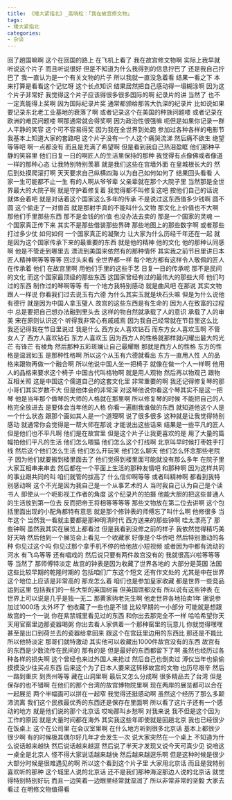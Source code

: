 ```yaml
---
title: 《矮大紧指北》_高晓松：「我在故宫修文物」
tags:
- 矮大紧指北
categories:
- 杂谈
---
```


回了趟国嘛啊
这个在回国的路上
在飞机上看了
我在故宫修文物啊
实际上我早就听说这个片子
而且听说很好
但是不知道为什么我得到的信息拧巴了
还是我自己拧巴了
我一直认为是一个有关文物的片子
所以我就一直没急着看
结果一看之下
本来打算是看看这个记忆呀
这个长点知识
结果居然把自己感动得一塌糊涂啊
因为这个片子非常好
我觉得这个片子应该得很多很多国际的啊
纪录片的讲
当然了
也不一定真能得上奖啊
因为国际纪录片奖
通常都颁给那苦大仇深的纪录片
比如说如果要记录东北老工业基地的衰落了啊
或者记录这个在美国的种族问题喽
或者记录在欧洲的难民问题喽
啊那通常就会得奖啊
因为政治性很强嘛
呃但是如果你记录一群人平静的笑容
这个可不容易得奖
因为我在全世界到处跑
参加过各种各样的电影节
我基本上知道大家的套路吧
这个片子没有一个人这个痛哭流涕
然后痛不欲生
绝望等等吧
啊一点都没有
而且是充满了希望啊
但是看到我自己热泪盈眶
他们那种平静的笑容里
他们日复一日的啊匠人的生活里保持的那种
我觉得有点像佛或者像道一样的那种心态
让我特别特别羡慕
就是我们这些在宫墙外面
在皇城根长大的
然后到处摸爬滚打啊
天天要求自己纵横四海
以为自己如何如何了
结果回头看看
人家一生可能都不止一生
有的人啊从爷爷辈
父亲辈就在那个大院子里
当然那是全世界最大的大院子啊
就是守护着修复着
我觉得都不叫修复这吧
按他们自己的话说
就体会着吧
就是对话着这个国家这么多年的传承
不是说过这东西值多少钱啊
圆不圆
这个偷走了一对兽首
就是那射手真的不能叫什么文物
那文化上价值也不大啊
那他们手里那些东西
那不是金钱的价值
也没办法去卖的
那是一个国家的灵魂
一个国家真正传下来
其实不是那些借装那些界碑
那些地图上的那些数字啊
或者那些打过多少仗
如何如何
一个国家真正的凝聚力
让大家为什么历经千年还在一起
就是因为这个国家传承下来的最重要的东西
就是他的精神
他的文化
他的那种认同感啊
他是不管走到哪里去
漂流到美国来依然有的那种情怀
其实我之前节目里讲日本匠人精神啊等等等等
回过头来看
全世界都一样
每个地方都有这样令人敬佩的匠人在传承着
他们
在故宫里啊
用他们手里的这些手艺
日复一日的传承呢
那不是民间的文化
而这个国家最顶级的那些东西
这国家曾经有过的最伟大的那些大师
他们叼过的东西
制作过的琴啊等等
有一个地方我特别感动
就是曲风吧
在那说
其实文物跟人一样说
你看我们过去说玉有六德
为什么其实玉就是块石头嘛
但是为什么说他有德行
就是因为中国人拿玉璧人
故宫的这些东西是有生命的
因为人在致富的过程中
总是要把自己想办法融到里头去
这样的物自然就承载了人的意识
承载了人的审美
宋在原则认识这个
听得我非常心有戚戚焉
因为我自己经常就在节目里这么比
我还记得我在节目里说过
我是什么
西方女人喜欢钻石
而东方女人喜欢玉啊
不管女人了
西方人喜欢钻石
东方人喜欢玉
因为西方人的性格就那样就闪耀出最大的光芒
有锋芒
有棱角
然后那种五彩斑斓让自己最耀眼
那就是西方人的性格
东方的性格是温润如玉
是那种性格啊
所以这个从玉有六德就看出
东方一直用人性
人的品格来跟物再做一个融合啊
所以他说中国人坐一把椅子
就像在做一个人一样啊
他用人的品格来要求这个椅子
中国古代叫格物啊
就是用人观物
然后再以物观己
跟物互相关照
这是中国这个儒道自己的这套文化里
非常重要的啊
我还记得修复琴的那小哥们其实岁数不大
但是他体会的非常深
对这琴他说你看这个琴其实不是这一把琴
他是当年那个做琴的大师的人格就在那里啊
所以修复琴的时候
不能把自己的人格完全放进去
是要体会当年他的人格
你看一遍剧我谁做的东西
就知道他这个人是一个什么状态
跟那个画如其人是一个道理啊
说了很多很多
这种就是让我觉得特别感动
就通常你会觉得是一帮大师在那说
才能说出这些话来
结果是一些平凡的匠人
但是他们也不平凡啊
他们是在故宫里
但是这个片子让我更喜欢的是
用了大量的篇幅拍他们平凡的生活
他们怎么喂猫
他们怎么这个打线啊
北京叫早时候打枣姓手打线
然后这个他们怎么生活
他们怎么开玩笑
他们怎么聊天
他们怎么怀念那些老院子
因为他们就要搬到楼里面去了
他们觉得到楼里面可能就没有那么多年
在院子里大家互相串来串去
然后都在一个平面上生活的那种友情吧
和那种啊
因为这样共同的事业跟共同的叫
咱们就管的拔高了
什么信仰啊等等
或者叫精神啊
都看到我特别感动啊
这个不光是因为我自己是一个从事艺术的人
当时我自己认为自己是个读书人
即使从一个呃影视工作者的角度
这个纪录片的拍摄
他能大胆的把这些普通人的生活放到第一位去
反而把帝王将相等等等等
那些文物放在第二位去讲啊
这个包括里面出现的小配角都特有意思
就是那个修钟表的师傅忘了叫什么啊
他修很多
当年这个
当然我一看就主要都是那种明清时代
西方送来的那些钟啊
哇太漂亮了
那些钟啊
虽然我其实在展览上都看过
但是我看到没修之前的样子
我依然觉得精巧美好天呐
然后他到一个展览会上看见一个收藏家
好像是个华侨吧
然后特别激动的各种
你见过这个吗
你见过那个拿手机不停的给他放小短视频
或者因为中都有流动的河水
有飞鸟等等
还有唱戏的
然后说只要有两件故宫没有的
我就很高兴啦等等等等
当然了
那师傅特淡定
故宫的钟表是因为收藏了世界各地的
大部分是英国
法国这些比较早期的乾隆时期的
包括咱们广东这个短文
还有作文处的
尤其是中在世界这个地位上应该是非常高的
那龙怎么着
咱们也是参加皇家收藏
都是世界一些竞品运到这里
包括我们的一些大型的英国树苗
但英国馆都没有
所以说有这些钟表
在世界上可以说是几乎是独一无二
那黄家驹老先生啊
他走世界各地拍卖1年
据说参加过1000场
太外坏了
他收藏了一些也是不错
比较早期的一小部分
可能就是想跟故宫的一个一说
你在紫禁城里看见过的东西
和你出去那完全不一样
哈哈希望你天天用官窑里边那瓷器喝粥
你出去看人家供着一个那种窑里的玩意儿
你就觉得嘿嘿
甚至是出口到荷兰去的瓷器给拿回来
跟这个在宫廷里边用的东西比
那还是不能比
所以他特淡定
那哥们就特激动
其实他可以收藏出1000件故宫没有的东西
故宫有的东西是少数流传在民间的
那有的是
但是最好的东西都留下了啊
虽然也经历过各种各样的损失啊
这个曾经也来过外国人来抢过
然后自己也倒卖过
溥仪当年也偷偷摸摸没少往买点东西
后来这个为了日本人要来这转移故宫的文物
也历尽艰辛
然后一路到重庆
到贵州等等
藏在山洞里啊
最后又怎么分成啊
很多精品去了台湾
但是保存的也不错啊
在他们的那个台湾的故宫博物院里啊
现在两岸的展览都可以合在一起展览
两个半幅画可以拼在一起窄
我觉得还挺感动啊
虽然这个经历了那么多颠沛流离
我们这个民族最优秀的东西还是保存在里面啊
所以看了这片子还有一个感动的地方
就是他们说的那个北京话
哎呦那叫乡愁啊
对我来说
我不但是这个因为工作的原因
就是大量时间都在海外
其实我这些年即使就是回趟北京
我也已经很少在饭桌上
这个在公司里
在会议室里啊
在什么地方听到很多北京话
基本上都很少很少啊
有的时候极其偶尔好几年才会发生一次
说大家突然在一个桌上
不知道为什么说话越来越快
然后说话越来越逗
然后说了半天才发现又说今天可真少见
说咱这一桌全是北京人
怪不得大家说话越来越快
然后越来越逗乐啊
但是这种时候是很少
大部分时候是很难遇见的啊
所以这个看到这个片子里
大家用北京话
而且是我特别喜欢听的那种
这个城里人说的北京话
还不是我们那种海淀那边人说的北京话
就觉得特别特别好玩
而且一边笑着一边眼里经常就湿润了
所以非常非常的坚毅
大家去看过
在明修文物值得看